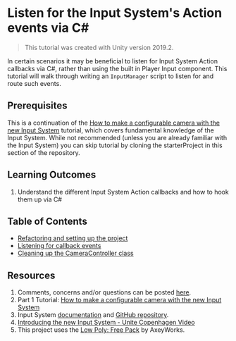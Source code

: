 # Listen for the Input System's Action events via C#
> This tutorial was created with Unity version 2019.2.

In certain scenarios it may be beneficial to listen for Input System Action callbacks via C#, rather than using the built in Player Input component. This tutorial will walk through writing an `InputManager` script to listen for and route such events. 

## Prerequisites
This is a continuation of the [How to make a configurable camera with the new Input System](./How-to-make-a-configurable-camera-with-the-new-Input-System) tutorial, which covers fundamental knowledge of the Input System. While not recommended (unless you are already familiar with the Input System) you can skip tutorial by cloning the starterProject in this section of the repository.

## Learning Outcomes

1. Understand the different Input System Action callbacks and how to hook them up via C# 

## Table of Contents
- [Refactoring and setting up the project](./articles/pt-1-refactoring-project.md)
- [Listening for callback events](./articles/pt-2-listening-for-callback-events.md)
- [Cleaning up the CameraController class](./articles/pt-3-cleaning-up-camera-controller.md)

## Resources
1. Comments, concerns and/or questions can be posted [here](https://github.com/Yecats/GameDevTutorials/issues/2).
2. Part 1 Tutorial: [How to make a configurable camera with the new Input System](./How-to-make-a-configurable-camera-with-the-new-Input-System)
2.	Input System [documentation](https://docs.unity3d.com/Packages/com.unity.inputsystem@1.0/manual/index.html) and [GitHub repository](https://github.com/Unity-Technologies/InputSystem).
3. [Introducing the new Input System - Unite Copenhagen Video](https://youtu.be/hw3Gk5PoZ6A)
1. This project uses the [Low Poly: Free Pack](https://www.assetstore.unity3d.com/en/#!/content/58821) by AxeyWorks.

